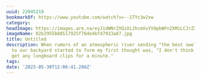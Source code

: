 ```yaml
---
uuid: 22045219
bookmarkOf: https://www.youtube.com/watch?v=--1TYc3w2xw
category: 
headImage: https://images.are.na/eyJidWNrZXQiOiJhcmVuYV9pbWFnZXMiLCJrZXkiOiIyMjA0NTIxOS9vcmlnaW5hbF8wMmIyOTU1Yjg4NTE3OTI1Zjc2ZGU0YmZkNzkzM2E4Ny5qcGciLCJlZGl0cyI6eyJyZXNpemUiOnsid2lkdGgiOjEyMDAsImhlaWdodCI6MTIwMCwiZml0IjoiaW5zaWRlIiwid2l0aG91dEVubGFyZ2VtZW50Ijp0cnVlfSwid2VicCI6eyJxdWFsaXR5Ijo5MH0sImpwZWciOnsicXVhbGl0eSI6OTB9LCJyb3RhdGUiOm51bGx9fQ==?bc=0
imageName: 02b2955b88517925f76de4bfd7933a87.jpg
title: Untitled
description: When rumors of an atmospheric river sending "the best swell in 30 years"
  to our backyard started to form my first thought was, "I don't think we're gonna
  get any longboard clips for a minute."
tags: 
date: '2023-05-30T12:06:41.286Z'
---
```

